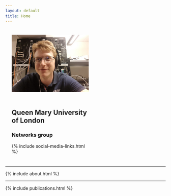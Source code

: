 ```yaml
---
layout: default
title: Home
---
```

<div class="row" style="width: 100%; overflow: hidden;">
	<div class="row" style="padding: 10px;">
		<div class="col" style="width: 50%; float: left; padding: 10px;">
			<img src="/assets/portrait.jpg">
		</div>
		<div class="col" style="width: 50%; float: left; padding: 10px;">
			<p>
				<h2>Queen Mary University of London</h2>
				<h3>Networks group</h3>
			</p>
			<p>
	{% include social-media-links.html %}
			</p>
		</div>
	</div>
</div>
<hr>
{% include about.html %}
<hr>
{% include publications.html %}
